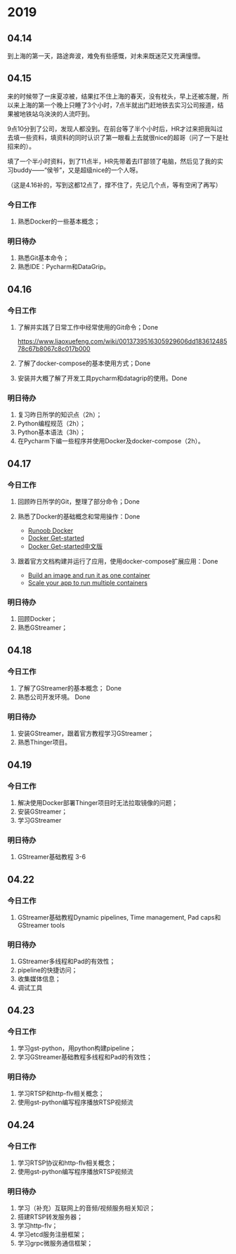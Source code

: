 # 2019

## 04.14

到上海的第一天，路途奔波，难免有些感慨，对未来既迷茫又充满憧憬。

## 04.15

来的时候带了一床夏凉被，结果扛不住上海的春天，没有枕头，早上还被冻醒，所以来上海的第一个晚上只睡了3个小时，7点半就出门赶地铁去实习公司报道，结果被地铁站乌泱泱的人流吓到。

9点10分到了公司，发现人都没到。在前台等了半个小时后，HR才过来把我叫过去填一些资料，填资料的同时认识了第一眼看上去就很nice的超哥（问了一下是社招来的）。

填了一个半小时资料，到了11点半，HR先带着去IT部领了电脑，然后见了我的实习buddy——“侯爷”，又是超级nice的一个人呀。

（这是4.16补的，写到这都12点了，撑不住了，先记几个点，等有空闲了再写）

### 今日工作

1. 熟悉Docker的一些基本概念；

### 明日待办

1. 熟悉Git基本命令；
2. 熟悉IDE：Pycharm和DataGrip。

## 04.16

### 今日工作

1. 了解并实践了日常工作中经常使用的Git命令；Done

   https://www.liaoxuefeng.com/wiki/0013739516305929606dd18361248578c67b8067c8c017b000

2. 了解了docker-compose的基本使用方式；Done

3. 安装并大概了解了开发工具pycharm和datagrip的使用。Done

### 明日待办

1. 复习昨日所学的知识点（2h）；
2. Python编程规范（2h）；
3. Python基本语法（3h）；
4. 在Pycharm下编一些程序并使用Docker及docker-compose（2h）。

## 04.17

### 今日工作

1. 回顾昨日所学的Git，整理了部分命令；Done

2. 熟悉了Docker的基础概念和常用操作：Done

   - [Runoob Docker](http://www.runoob.com/docker/docker-tutorial.html)
   - [Docker Get-started](https://docs.docker.com/get-started/)
   - [Docker Get-started中文版](https://docs.docker-cn.com/get-started/)

3. 跟着官方文档构建并运行了应用，使用docker-compose扩展应用：Done

   - [Build an image and run it as one container](https://docs.docker.com/get-started/part2/)
   - [Scale your app to run multiple containers](https://docs.docker.com/get-started/part3/)


### 明日待办

1. 回顾Docker；
2. 熟悉GStreamer；

## 04.18

### 今日工作

1. 了解了GStreamer的基本概念； Done
2. 熟悉公司开发环境。 Done

### 明日待办

1. 安装GStreamer，跟着官方教程学习GStreamer；
2. 熟悉Thinger项目。
## 04.19

### 今日工作

1. 解决使用Docker部署Thinger项目时无法拉取镜像的问题； 
2. 安装GStreamer；
3. 学习GStreamer

### 明日待办

1. GStreamer基础教程 3-6

## 04.22

### 今日工作

1. GStreamer基础教程Dynamic pipelines, Time management, Pad caps和GStreamer tools

### 明日待办

1. GStreamer多线程和Pad的有效性；
2. pipeline的快捷访问；
3. 收集媒体信息；
4. 调试工具

## 04.23

### 今日工作

1. 学习gst-python，用python构建pipeline；
2. 学习GStreamer基础教程多线程和Pad的有效性；

### 明日待办

1. 学习RTSP和http-flv相关概念；
2. 使用gst-python编写程序播放RTSP视频流

## 04.24

### 今日工作

1. 学习RTSP协议和http-flv相关概念；
2. 使用gst-python编写程序播放RTSP视频流

### 明日待办

1. 学习（补充）互联网上的音频/视频服务相关知识；
2. 搭建RTSP转发服务器；
3. 学习http-flv；
4. 学习etcd服务注册框架；
5. 学习grpc微服务通信框架；
